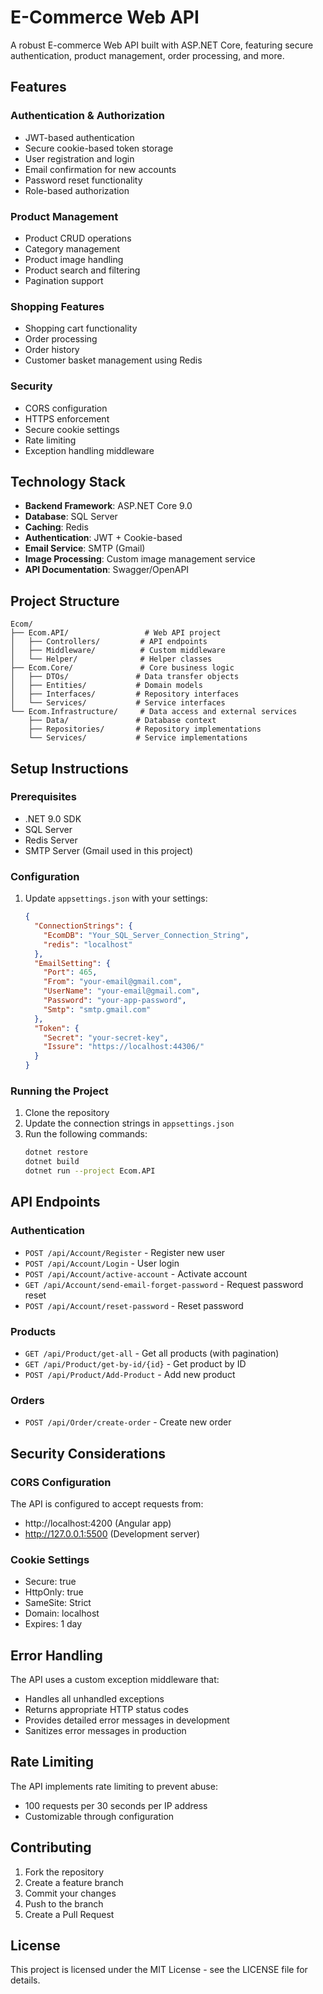 # E-Commerce Web API

A robust E-commerce Web API built with ASP.NET Core, featuring secure authentication, product management, order processing, and more.

## Features

### Authentication & Authorization
- JWT-based authentication
- Secure cookie-based token storage
- User registration and login
- Email confirmation for new accounts
- Password reset functionality
- Role-based authorization

### Product Management
- Product CRUD operations
- Category management
- Product image handling
- Product search and filtering
- Pagination support

### Shopping Features
- Shopping cart functionality
- Order processing
- Order history
- Customer basket management using Redis

### Security
- CORS configuration
- HTTPS enforcement
- Secure cookie settings
- Rate limiting
- Exception handling middleware

## Technology Stack

- **Backend Framework**: ASP.NET Core 9.0
- **Database**: SQL Server
- **Caching**: Redis
- **Authentication**: JWT + Cookie-based
- **Email Service**: SMTP (Gmail)
- **Image Processing**: Custom image management service
- **API Documentation**: Swagger/OpenAPI

## Project Structure

```
Ecom/
├── Ecom.API/                 # Web API project
│   ├── Controllers/         # API endpoints
│   ├── Middleware/          # Custom middleware
│   └── Helper/              # Helper classes
├── Ecom.Core/               # Core business logic
│   ├── DTOs/               # Data transfer objects
│   ├── Entities/           # Domain models
│   ├── Interfaces/         # Repository interfaces
│   └── Services/           # Service interfaces
└── Ecom.Infrastructure/     # Data access and external services
    ├── Data/               # Database context
    ├── Repositories/       # Repository implementations
    └── Services/           # Service implementations
```

## Setup Instructions

### Prerequisites
- .NET 9.0 SDK
- SQL Server
- Redis Server
- SMTP Server (Gmail used in this project)

### Configuration
1. Update `appsettings.json` with your settings:
   ```json
   {
     "ConnectionStrings": {
       "EcomDB": "Your_SQL_Server_Connection_String",
       "redis": "localhost"
     },
     "EmailSetting": {
       "Port": 465,
       "From": "your-email@gmail.com",
       "UserName": "your-email@gmail.com",
       "Password": "your-app-password",
       "Smtp": "smtp.gmail.com"
     },
     "Token": {
       "Secret": "your-secret-key",
       "Issure": "https://localhost:44306/"
     }
   }
   ```

### Running the Project
1. Clone the repository
2. Update the connection strings in `appsettings.json`
3. Run the following commands:
   ```bash
   dotnet restore
   dotnet build
   dotnet run --project Ecom.API
   ```

## API Endpoints

### Authentication
- `POST /api/Account/Register` - Register new user
- `POST /api/Account/Login` - User login
- `POST /api/Account/active-account` - Activate account
- `GET /api/Account/send-email-forget-password` - Request password reset
- `POST /api/Account/reset-password` - Reset password

### Products
- `GET /api/Product/get-all` - Get all products (with pagination)
- `GET /api/Product/get-by-id/{id}` - Get product by ID
- `POST /api/Product/Add-Product` - Add new product

### Orders
- `POST /api/Order/create-order` - Create new order

## Security Considerations

### CORS Configuration
The API is configured to accept requests from:
- http://localhost:4200 (Angular app)
- http://127.0.0.1:5500 (Development server)

### Cookie Settings
- Secure: true
- HttpOnly: true
- SameSite: Strict
- Domain: localhost
- Expires: 1 day

## Error Handling
The API uses a custom exception middleware that:
- Handles all unhandled exceptions
- Returns appropriate HTTP status codes
- Provides detailed error messages in development
- Sanitizes error messages in production

## Rate Limiting
The API implements rate limiting to prevent abuse:
- 100 requests per 30 seconds per IP address
- Customizable through configuration

## Contributing
1. Fork the repository
2. Create a feature branch
3. Commit your changes
4. Push to the branch
5. Create a Pull Request

## License
This project is licensed under the MIT License - see the LICENSE file for details.